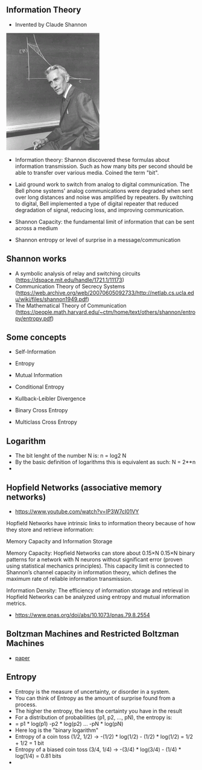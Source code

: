 ## Information Theory

* Invented by Claude Shannon

![shannon](shannon.gif)

* Information theory: Shannon discovered these formulas about information transmission. Such as how many bits per second should be able to transfer over various media. Coined the term "bit".

* Laid ground work to switch from analog to digital communication. The Bell phone systems' analog communications were degraded when sent over long distances and noise was amplified by repeaters. By switching to digital, Bell implemented a type of digital repeater that reduced degradation of signal, reducing loss, and improving communication. 

* Shannon Capacity: the fundamental limit of information that can be sent across a medium

* Shannon entropy or level of surprise in a message/communication

## Shannon works

* A symbolic analysis of relay and switching circuits (https://dspace.mit.edu/handle/1721.1/11173)
* Communication Theory of Secrecy Systems (https://web.archive.org/web/20070605092733/http://netlab.cs.ucla.edu/wiki/files/shannon1949.pdf)
* The Mathematical Theory of Communication (https://people.math.harvard.edu/~ctm/home/text/others/shannon/entropy/entropy.pdf)

## Some concepts

* Self-Information

* Entropy

* Mutual Information

* Conditional Entropy

* Kullback-Leibler Divergence

* Binary Cross Entropy

* Multiclass Cross Entropy

## Logarithm

* The bit lenght of the number N is: n = log2 N
* By the basic definition of logarithms this is equivalent as such: N = 2**n
* 



## Hopfield Networks (associative memory networks)

* https://www.youtube.com/watch?v=IP3W7cI01VY
  
Hopfield Networks have intrinsic links to information theory because of how they store and retrieve information:

Memory Capacity and Information Storage

Memory Capacity: Hopfield Networks can store about 
0.15×N
0.15×N binary patterns for a network with N neurons without significant error (proven using statistical mechanics principles).
This capacity limit is connected to Shannon’s channel capacity in information theory, which defines the maximum rate of reliable information transmission.

Information Density: The efficiency of information storage and retrieval in Hopfield Networks can be analyzed using entropy and mutual information metrics.

* https://www.pnas.org/doi/abs/10.1073/pnas.79.8.2554

## Boltzman Machines and Restricted Boltzman Machines

* [paper](https://www.sciencedirect.com/science/article/pii/S0364021385800124)

## Entropy

* Entropy is the measure of uncertainty, or disorder in a system.
* You can think of Entropy as the amount of surprise found from a process.
* The higher the entropy, the less the certainty you have in the result
* For a distribution of probabilities (p1, p2, ..., pN), the entropy is:
* = p1 * log(p1) -p2 * log(p2) ... -pN * log(pN)
* Here log is the "binary logarithm"
* Entropy of a coin toss (1/2, 1/2) -> -(1/2) * log(1/2) - (1/2) * log(1/2) = 1/2 + 1/2 = 1 bit
* Entropy of a biased coin toss (3/4, 1/4) -> -(3/4) * log(3/4) - (1/4) * log(1/4) = 0.81 bits
* 

